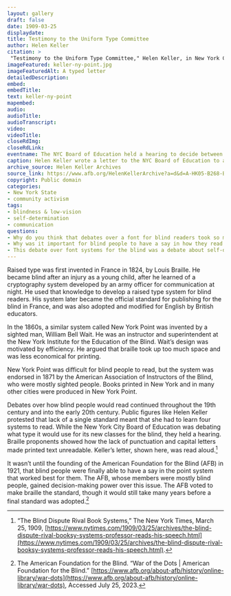 ```yaml
--- 
layout: gallery
draft: false
date: 1909-03-25
displaydate: 
title: Testimony to the Uniform Type Committee
author: Helen Keller
citation: >
 "Testimony to the Uniform Type Committee," Helen Keller, in New York City Civil Rights History Project, Accessed: [Month Day, Year], https://nyccivilrightshistory.org/gallery/keller-ny-point.
imageFeatured: keller-ny-point.jpg
imageFeaturedAlt: A typed letter
detailedDescription: 
embed: 
embedTitle: 
text: keller-ny-point
mapembed: 
audio: 
audioTitle: 
audioTranscript: 
video: 
videoTitle: 
closeRdImg: 
closeRdLink: 
eventname: The NYC Board of Education held a hearing to decide between different types of tactile type to be the standard for New York City Schools.
caption: Helen Keller wrote a letter to the NYC Board of Education to advocate for braille to be the standard raised point type for all published materials for the blind, rather than New York Point, which didn’t include punctuation or capital letters. 
archive_source: Helen Keller Archives
source_link: https://www.afb.org/HelenKellerArchive?a=d&d=A-HK05-B268-BK01-001.1.17
copyright: Public domain
categories: 
- New York State
- community activism
tags: 
- blindness & low-vision
- self-determination
- communication
questions: 
- Why do you think that debates over a font for blind readers took so many years before people could agree on a standard? Whose interests were at play? 
- Why was it important for blind people to have a say in how they read books? What insights did they have? 
- This debate over font systems for the blind was a debate about self-determination. Would blind people be able to choose what system worked best for them, or would others choose? What other examples of struggles over self-determination have you seen in history? Where do these struggles continue in the present?
--- 
```


Raised type was first invented in France in 1824, by Louis Braille. He became blind after an injury as a young child, after he learned of a cryptography system developed by an army officer for communication at night. He used that knowledge to develop a raised type system for blind readers. His system later became the official standard for publishing for the blind in France, and was also adopted and modified for English by British educators.

In the 1860s, a similar system called New York Point was invented by a sighted man, William Bell Wait. He was an instructor and superintendent at the New York Institute for the Education of the Blind. Wait’s design was motivated by efficiency. He argued that braille took up too much space and was less economical for printing.

New York Point was difficult for blind people to read, but the system was endorsed in 1871 by the American Association of Instructors of the Blind, who were mostly sighted people. Books printed in New York and in many other cities were produced in New York Point.

Debates over how blind people would read continued throughout the 19th century and into the early 20th century. Public figures like Helen Keller protested that lack of a single standard meant that she had to learn four systems to read. While the New York City Board of Education was debating what type it would use for its new classes for the blind, they held a hearing. Braille proponents showed how the lack of punctuation and capital letters made printed text unreadable. Keller’s letter, shown here, was read aloud.[^1]

It wasn’t until the founding of the American Foundation for the Blind (AFB) in 1921, that blind people were finally able to have a say in the point system that worked best for them. The AFB, whose members were mostly blind people, gained decision-making power over this issue. The AFB voted to make braille the standard, though it would still take many years before a final standard was adopted.[^2]

[^1]: “The Blind Dispute Rival Book Systems,” The New York Times, March 25, 1909, [https://www.nytimes.com/1909/03/25/archives/the-blind-dispute-rival-booksy-systems-professor-reads-his-speech.html](https://www.nytimes.com/1909/03/25/archives/the-blind-dispute-rival-booksy-systems-professor-reads-his-speech.html).

[^2]: The American Foundation for the Blind. “War of the Dots | American Foundation for the Blind.” [https://www.afb.org/about-afb/history/online-library/war-dots](https://www.afb.org/about-afb/history/online-library/war-dots), Accessed July 25, 2023.

